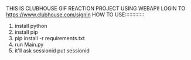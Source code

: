 THIS IS CLUBHOUSE GIF REACTION PROJECT USING WEBAPI!
LOGIN TO https://www.clubhouse.com/signin
HOW TO USE:::::::::::::
1. install python
2. install pip
3. pip install -r requirements.txt
4. run Main.py
5. it'll ask sessionid
put sessionid
